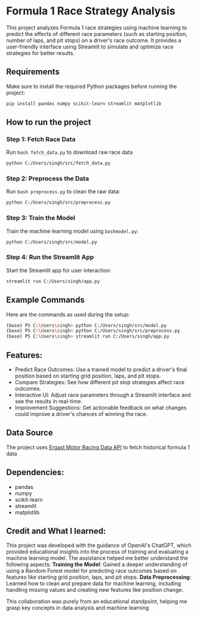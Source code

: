 # Formula 1 Race Strategy Analysis

This project analyzes Formula 1 race strategies using machine learning to predict the effects of different race parameters (such as starting position, number of laps, and pit stops) on a driver's race outcome. It provides a user-friendly interface using Streamlit to simulate and optimize race strategies for better results.


## Requirements

Make sure to install the required Python packages before running the project:

```bash
pip install pandas numpy scikit-learn streamlit matplotlib

```
## How to run the project
### Step 1: Fetch Race Data
Run ```bash fetch_data.py``` to download raw race data
```bash
python C:/Users/singh/src/fetch_data.py
```

### Step 2: Preprocess the Data
Run ```bash preprocess.py``` to clean the raw data:
```bash
python C:/Users/singh/src/preprocess.py
```
### Step 3: Train the Model
Train the machine learning model using ```bashmodel.py```:
```bash
python C:/Users/singh/src/model.py
```

### Step 4: Run the Streamlit App
Start the Streamlit app for user interaction:
```bash
streamlit run C:/Users/singh/app.py
```

## Example Commands 
Here are the commands as used during the setup:
```bash
(base) PS C:\Users\singh> python C:/Users/singh/src/model.py
(base) PS C:\Users\singh> python C:/Users/singh/src/preprocess.py
(base) PS C:\Users\singh> streamlit run C:/Users/singh/app.py
```

## Features:
* Predict Race Outcomes: Use a trained model to predict a driver's final position based on starting grid position, laps, and pit stops.
* Compare Strategies: See how different pit stop strategies affect race outcomes.
* Interactive UI: Adjust race parameters through a Streamlit interface and see the results in real-time.
* Improvement Suggestions: Get actionable feedback on what changes could improve a driver's chances of winning the race.

## Data Source
  The project uses [Ergast Motor Racing Data API](https://ergast.com/mrd/) to fetch historical formula 1 data

## Dependencies:
- pandas
- numpy
- scikit-learn
- streamlit
- matplotlib

## Credit and What I learned:
This project was developed with the guidance of OpenAI's ChatGPT, which provided educational insights into the process of training and evaluating a machine learning model. The assistance helped me better understand the following aspects:
**Training the Model**: Gained a deeper understanding of using a Random Forest model for predicting race outcomes based on features like starting grid position, laps, and pit stops.
**Data Preprocessing**: Learned how to clean and prepare data for machine learning, including handling missing values and creating new features like position change.

This collaboration was purely from an educational standpoint, helping me grasp key concepts in data analysis and machine learning
